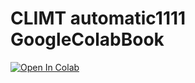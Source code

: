 # CLIMT automatic1111 GoogleColabBook

<a target="_blank" href="https://colab.research.google.com/github/climt-inc/auto1111/blob/main/main.ipynb">
  <img src="https://colab.research.google.com/assets/colab-badge.svg" alt="Open In Colab"/>
</a>
